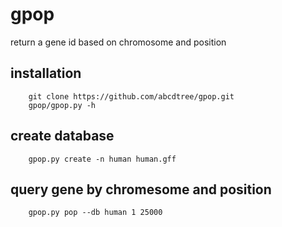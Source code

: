 # gpop
return a gene id based on chromosome and position

## installation

```
    git clone https://github.com/abcdtree/gpop.git
    gpop/gpop.py -h
```

## create database

```
    gpop.py create -n human human.gff
```

## query gene by chromesome and position

```
    gpop.py pop --db human 1 25000
```
